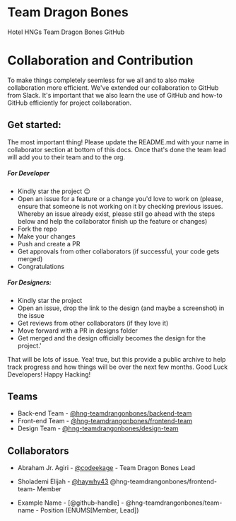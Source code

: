 # Team Dragon Bones
Hotel HNGs Team Dragon Bones GitHub


# Collaboration and Contribution

To make things completely seemless for we all and to also make collaboration more efficient. We've extended our collaboration to GitHub from Slack. It's important that we also learn the use of GitHub and how-to GitHub efficiently for project collaboration. 

## Get started:

The most important thing! Please update the README.md with your name in collaborator section at bottom of this docs. Once that's done the team lead will add you to their team and to the org. 

##### For Developer
- Kindly star the project :wink:
- Open an issue for a feature or a change you'd love to work on (please, ensure that someone is not working on it by checking previous issues. Whereby an issue already exist, please still go ahead with the steps below and help the collaborator finish up the feature or changes)
- Fork the repo 
- Make your changes 
- Push and create a PR
- Get approvals from other collaborators (if successful, your code gets merged)
- Congratulations

##### For Designers: 
- Kindly star the project 
- Open an issue, drop the link to the design (and maybe a screenshot) in the issue 
- Get reviews from other collaborators (if they love it)
- Move forward with a PR in designs folder 
- Get merged and the design officially becomes the design for the project.'

That will be lots of issue. Yea! true, but this provide a public archive to help track progress and how things will be over the next few months. Good Luck Developers! Happy Hacking!

## Teams
- Back-end Team - [@hng-teamdrangonbones/backend-team](https://github.com/orgs/hng-teamdrangonbones/teams/backend-team)
- Front-end Team - [@hng-teamdrangonbones/frontend-team](https://github.com/orgs/hng-teamdrangonbones/teams/frontend-team)
- Design Team - [@hng-teamdrangonbones/design-team](https://github.com/orgs/hng-teamdrangonbones/teams/design-team)

## Collaborators

- Abraham Jr. Agiri - [@codeekage](https://github.com/codeekage) - Team Dragon Bones Lead
- Sholademi Elijah - [@haywhy43](https://github.com/haywhy43) @hng-teamdrangonbones/frontend-team- Member

- Example Name - [@github-handle] - @hng-teamdrangonbones/team-name - Position (ENUMS[Member, Lead])






